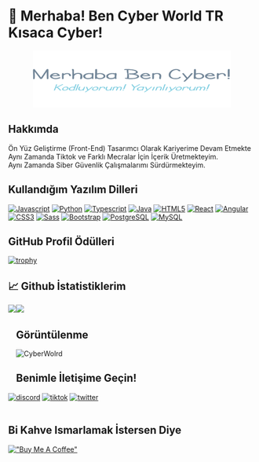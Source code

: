 # 👋 Merhaba! Ben Cyber World TR Kısaca Cyber!
<p align="center"><img src="bg-github.png" width="80%" height="116px" /></p>

## Hakkımda
Ön Yüz Geliştirme (Front-End) Tasarımcı Olarak Kariyerime Devam Etmekte Aynı Zamanda Tiktok ve Farklı Mecralar İçin İçerik Üretmekteyim.<br>
Aynı Zamanda Siber Güvenlik Çalışmalarımı Sürdürmekteyim.

## Kullandığım Yazılım Dilleri
<p align="left">
<a href="https://developer.mozilla.org/en-US/docs/Web/JavaScript" target="_blank" rel="noreferrer"><img src="https://raw.githubusercontent.com/danielcranney/readme-generator/main/public/icons/skills/javascript-colored.svg" width="36" height="36" alt="Javascript" /></a>
<a href="https://www.python.org/" target="_blank" rel="noreferrer"><img src="https://raw.githubusercontent.com/danielcranney/readme-generator/main/public/icons/skills/python-colored.svg" width="36" height="36" alt="Python" /></a>
<a href="https://www.typescriptlang.org/" target="_blank" rel="noreferrer"><img src="https://raw.githubusercontent.com/danielcranney/readme-generator/main/public/icons/skills/typescript-colored.svg" width="36" height="36" alt="Typescript" /></a>
<a href="https://www.oracle.com/java/" target="_blank" rel="noreferrer"><img src="https://raw.githubusercontent.com/danielcranney/readme-generator/main/public/icons/skills/java-colored.svg" width="36" height="36" alt="Java" /></a>
<a href="https://developer.mozilla.org/en-US/docs/Glossary/HTML5" target="_blank" rel="noreferrer"><img src="https://raw.githubusercontent.com/danielcranney/readme-generator/main/public/icons/skills/html5-colored.svg" width="36" height="36" alt="HTML5" /></a>
<a href="https://reactjs.org/" target="_blank" rel="noreferrer"><img src="https://raw.githubusercontent.com/danielcranney/readme-generator/main/public/icons/skills/react-colored.svg" width="36" height="36" alt="React" /></a>
<a href="https://angular.io/" target="_blank" rel="noreferrer"><img src="https://raw.githubusercontent.com/danielcranney/readme-generator/main/public/icons/skills/angularjs-colored.svg" width="36" height="36" alt="Angular" /></a>
<a href="https://www.w3.org/TR/CSS/#css" target="_blank" rel="noreferrer"><img src="https://raw.githubusercontent.com/danielcranney/readme-generator/main/public/icons/skills/css3-colored.svg" width="36" height="36" alt="CSS3" /></a>
<a href="https://sass-lang.com/" target="_blank" rel="noreferrer"><img src="https://raw.githubusercontent.com/danielcranney/readme-generator/main/public/icons/skills/sass-colored.svg" width="36" height="36" alt="Sass" /></a>
<a href="https://getbootstrap.com/" target="_blank" rel="noreferrer"><img src="https://raw.githubusercontent.com/danielcranney/readme-generator/main/public/icons/skills/bootstrap-colored.svg" width="36" height="36" alt="Bootstrap" /></a>
<a href="https://www.postgresql.org/" target="_blank" rel="noreferrer"><img src="https://raw.githubusercontent.com/danielcranney/readme-generator/main/public/icons/skills/postgresql-colored.svg" width="36" height="36" alt="PostgreSQL" /></a>
<a href="https://www.mysql.com/" target="_blank" rel="noreferrer"><img src="https://raw.githubusercontent.com/danielcranney/readme-generator/main/public/icons/skills/mysql-colored.svg" width="36" height="36" alt="MySQL" /></a>
</p>


## GitHub Profil Ödülleri
[![trophy](https://github-profile-trophy.vercel.app/?username=CyberWorldTr&theme=onedark)](https://github.com/ryo-ma/github-profile-trophy)

## &#x1f4c8; Github İstatistiklerim
<img height="170" align="left" src="https://github-readme-stats.vercel.app/api?username=CyberWorldTr&count_private=true&include_all_commits=true" />
 
<img src="https://github-readme-stats.vercel.app/api/top-langs/?username=CyberWorldTr&layout=compact" />

## Görüntülenme
<p align="left"> <img src="https://komarev.com/ghpvc/?username=CyberWorldTr&label=Goruntuleme&color=red&style=for-the-badge" alt="CyberWolrd" /> </p>

## Benimle İletişime Geçin!
[<img  alt="discord" src="https://img.shields.io/badge/DISCORD-CyberWorldTr-red?style=for-the-badge&logo=discord"/>](https://discord.gg/CQ44MG34Ut)
[<img  alt="tiktok" src="https://img.shields.io/badge/T%C4%B0KTOK-CyberWorldTr-red?style=for-the-badge&logo=tiktok" />](https://www.tiktok.com/@cyberworldtr)
[<img  alt="twitter" src="https://img.shields.io/badge/TWITTER-CyberWorldTr-red?style=for-the-badge&logo=twitter" />](https://twitter.com/cyberworldtur)
<br>
<br>

## Bi Kahve Ismarlamak İstersen Diye 

[!["Buy Me A Coffee"](https://www.buymeacoffee.com/assets/img/custom_images/orange_img.png)](https://www.buymeacoffee.com/cyberworldtr)
